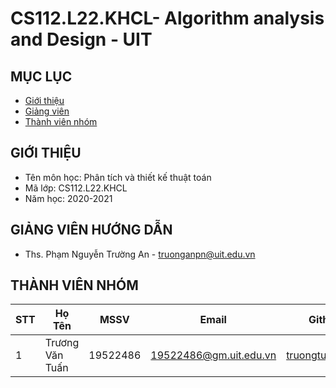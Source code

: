 # CS112.L22.KHCL- Algorithm analysis and Design - UIT

## MỤC LỤC
- [Giới thiệu](#giới-thiệu)
- [Giảng viên](#giảng-viên-hướng-dẫn)
- [Thành viên nhóm](#thành-viên-nhóm)
## GIỚI THIỆU
- Tên môn học: Phân tích và thiết kế thuật toán
- Mã lớp: CS112.L22.KHCL
- Năm học: 2020-2021

## GIẢNG VIÊN HƯỚNG DẪN
- Ths. Phạm Nguyễn Trường An - truonganpn@uit.edu.vn

## THÀNH VIÊN NHÓM
|STT| Họ Tên | MSSV| Email | Github |
|--------------|-------|------|-------|-------|
| 1 |Trương Văn Tuấn | 19522486 |19522486@gm.uit.edu.vn  | [truongtuan2508](https://github.com/truongtuan2508) | 


